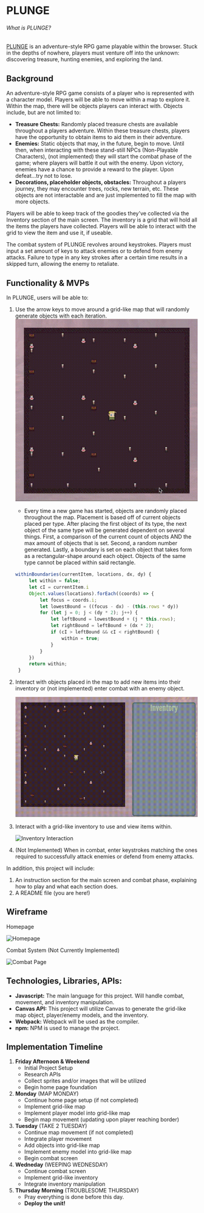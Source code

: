 # PLUNGE

###### What is PLUNGE?

[PLUNGE](https://briehn.github.io/plunge/) is an adventure-style RPG game playable within the browser. Stuck in the depths of nowhere, players must venture off into the unknown: discovering treasure, hunting enemies, and exploring the land.

## Background

An adventure-style RPG game consists of a player who is represented with a character model. Players will be able to move within a map to explore it. Within the map, there will be objects players can interact with. Objects include, but are not limited to:

- **Treasure Chests:** Randomly placed treasure chests are available throughout a players adventure. Within these treasure chests, players have the opportunity to obtain items to aid them in their adventure.
- **Enemies:** Static objects that may, in the future, begin to move. Until then, when interacting with these stand-still NPCs (Non-Playable Characters), (not implemented) they will start the combat phase of the game; where players will battle it out with the enemy. Upon victory, enemies have a chance to provide a reward to the player. Upon defeat...try not to lose.
- **Decorations, placeholder objects, obstacles:** Throughout a players journey, they may encounter trees, rocks, new terrain, etc. These objects are not interactable and are just implemented to fill the map with more objects.

Players will be able to keep track of the goodies they've collected via the Inventory section of the main screen. The inventory is a grid that will hold all the items the players have collected. Players will be able to interact with the grid to view the item and use it, if useable.

The combat system of PLUNGE revolves around keystrokes. Players must input a set amount of keys to attack enemies or to defend from enemy attacks. Failure to type in any key strokes after a certain time results in a skipped turn, allowing the enemy to retaliate.

## Functionality & MVPs

In PLUNGE, users will be able to:

1. Use the arrow keys to move around a grid-like map that will randomly generate objects with each iteration.
   ![Map Interaction](./src/assets/readme/map_interaction.gif)

   - Every time a new game has started, objects are randomly placed throughout the map. Placement is based off of current objects placed per type. After placing the first object of its type, the next object of the same type will be generated dependent on several things. First, a comparison of the current count of objects AND the max amount of objects that is set. Second, a random number generated. Lastly, a boundary is set on each object that takes form as a rectangular-shape around each object. Objects of the same type cannot be placed within said rectangle.

   ```js
   withinBoundaries(currentItem, locations, dx, dy) {
        let within = false;
        let cI = currentItem.i
        Object.values(locations).forEach((coords) => {
            let focus = coords.i;
            let lowestBound = ((focus - dx) - (this.rows * dy))
            for (let j = 0; j < (dy * 2); j++) {
                let leftBound = lowestBound + (j * this.rows);
                let rightBound = leftBound + (dx * 2);
                if (cI > leftBound && cI < rightBound) {
                    within = true;
                }
            }
        })
        return within;
    }
   ```

2. Interact with objects placed in the map to add new items into their inventory or (not implemented) enter combat with an enemy object.

   ![Item Interaction](./src/assets/readme/item_interaction.gif)

3. Interact with a grid-like inventory to use and view items within.

   ![Inventory Interaction](./src/assets/readme/inventory.gif)

4. (Not Implemented) When in combat, enter keystrokes matching the ones required to successfully attack enemies or defend from enemy attacks.

In addition, this project will include:

1. An instruction section for the main screen and combat phase, explaining how to play and what each section does.
2. A README file (you are here!)

## Wireframe

Homepage

![Homepage](https://i.imgur.com/tKDZAnc.png)

Combat System (Not Currently Implemented)

![Combat Page](https://i.imgur.com/0YDwxgs.png)

## Technologies, Libraries, APIs:

- **Javascript:** The main language for this project. Will handle combat, movement, and inventory manipulation.
- **Canvas API:** This project will utilize Canvas to generate the grid-like map object, player/enemy models, and the inventory.
- **Webpack:** Webpack will be used as the compiler.
- **npm:** NPM is used to manage the project.

## Implementation Timeline

1. **Friday Afternoon & Weekend**
   - Initial Project Setup
   - Research APIs
   - Collect sprites and/or images that will be utilized
   - Begin home page foundation
2. **Monday** (MAP MONDAY)
   - Continue home page setup (if not completed)
   - Implement grid-like map
   - Implement player model into grid-like map
   - Begin map movement (updating upon player reaching border)
3. **Tuesday** (TAKE 2 TUESDAY)
   - Continue map movement (if not completed)
   - Integrate player movement
   - Add objects into grid-like map
   - Implement enemy model into grid-like map
   - Begin combat screen
4. **Wedneday** (WEEPING WEDNESDAY)
   - Continue combat screen
   - Implement grid-like inventory
   - Integrate inventory manipulation
5. **Thursday Morning** (TROUBLESOME THURSDAY)
   - Pray everything is done before this day.
   - **Deploy the unit!**
